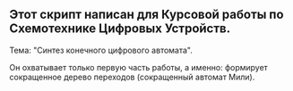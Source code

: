 
<h2>Этот скрипт написан для Курсовой работы по Схемотехнике Цифровых Устройств.</h2>
<p>Тема: "Синтез конечного цифрового автомата".</p>
<p>Он охватывает только первую часть работы, а именно: формирует сокращенное дерево переходов (сокращенный автомат Мили).</p>
